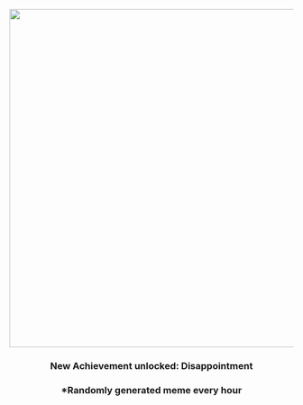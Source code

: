 <p align="center">
        <img src="https://i.redd.it/3edylx325f291.gif" width="600" height="600">
        </p>
        <h3 align="center">New Achievement unlocked: Disappointment</h3>
        <h3 align="center">*Randomly generated meme every hour</h3>
    